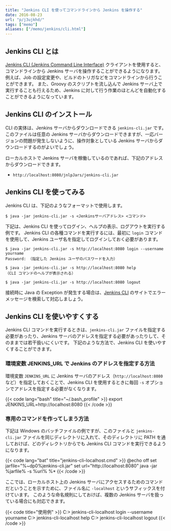 ```yaml
---
title: "Jenkins CLI を使ってコマンドラインから Jenkins を操作する"
date: 2016-08-23
url: "p/j3ujkhd/"
tags: ["memo"]
aliases: ["/memo/jenkins/cli.html"]
---
```



Jenkins CLI とは
----
[Jenkins CLI (Jenkins Command Line Interface)](https://wiki.jenkins-ci.org/display/JENKINS/Jenkins+CLI) クライアントを使用すると、コマンドラインから Jenkins サーバを操作することができるようになります。
例えば、Job の設定変更や、ビルドのトリガなどをコマンドラインから行うことができます。
また、Groovy のスクリプトを流し込んで Jenkins サーバ上で実行することも行えるため、Jenkins に対して行う作業のほとんどを自動化することができるようになっています。

Jenkins CLI のインストール
----

CLI の実体は、Jenkins サーバからダウンロードできる `jenkins-cli.jar` です。
このファイルは任意の Jenkins サーバからダウンロードできますが、一応バージョンの問題が発生しないように、操作対象としている Jenkins サーバからダウンロードするのがよいでしょう。

ローカルホストで Jenkins サーバを稼働しているのであれば、下記のアドレスからダウンロードできます。

* `http://localhost:8080/jnlpJars/jenkins-cli.jar`


Jenkins CLI を使ってみる
----

Jenkins CLI は、下記のようなフォーマットで使用します。

```console
$ java -jar jenkins-cli.jar -s <Jenkinsサーバアドレス> <コマンド>
```

下記は、Jenkins CLI を使ってログイン、ヘルプの表示、ログアウトを実行する例です。
Jenkins CLI の各種コマンドを実行するには、最初に `login` コマンドを使用して、Jenkins ユーザ名を指定してログインしておく必要があります。

```console
$ java -jar jenkins-cli.jar -s http://localhost:8080 login --username yourname
Password: （指定した Jenkins ユーザのパスワードを入力）

$ java -jar jenkins-cli.jar -s http://localhost:8080 help
（CLI コマンドのヘルプが表示される）

$ java -jar jenkins-cli.jar -s http://localhost:8080 logout
```

接続時に Java の Exception が発生する場合は、[Jenkins CLI](https://wiki.jenkins-ci.org/display/JENKINS/Jenkins+CLI) のサイトでエラーメッセージを検索して対応しましょう。


Jenkins CLI を使いやすくする
----

Jenkins CLI コマンドを実行するときは、`jenkins-cli.jar` ファイルを指定する必要があったり、Jenkins サーバのアドレスを指定する必要があったりして、そのままでは若干扱いにくいです。
下記のような方法で、Jenkins CLI を使いやすくすることができます。

### 環境変数 JENKINS_URL で Jenkins のアドレスを指定する方法

環境変数 `JENKINS_URL` に Jenkins サーバのアドレス（`http://localhost:8080` など）を指定しておくことで、Jenkins CLI を使用するときに毎回 `-s` オプションでアドレスを指定する必要がなくなります。

{{< code lang="bash" title="~/.bash_profile" >}}
export JENKINS_URL=http://localhost:8080
{{< /code >}}

### 専用のコマンドを作ってしまう方法

下記は Windows のバッチファイルの例ですが、このファイルと `jenkins-cli.jar` ファイルを同じディレクトリに入れて、そのディレクトリに PATH を通しておけば、どのディレクトリからでも Jenkins CLI コマンドを実行できるようになります。

{{< code lang="bat" title="jenkins-cli-localhost.cmd" >}}
@echo off
set jarfile="%~dp0%jenkins-cli.jar"
set url="http://localhost:8080"
java -jar %jarfile% -s %url% %*
{{< /code >}}

ここでは、ローカルホスト上の Jenkins サーバにアクセスするためのコマンドだということを示すために、ファイル名に `-localhost` というサフィックスを付けています。
このような命名規則にしておけば、複数の Jenkins サーバを扱っている場合にも対応できます。

{{< code title="使用例" >}}
C:\> jenkins-cli-localhost login --username yourname
C:\> jenkins-cli-localhost help
C:\> jenkins-cli-localhost logout
{{< /code >}}

